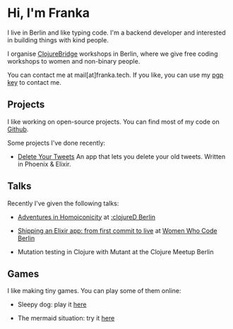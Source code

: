 # Hi, I'm Franka

I live in Berlin and like typing code. I'm a backend developer and interested in building things with kind people.

I organise [ClojureBridge](https://clojurebridge-berlin.org) workshops in Berlin, where we give free coding workshops to women and non-binary people.

You can contact me at mail\[at\]franka.tech. If you like, you can use my [pgp key](key) to contact me.

## Projects

I like working on open-source projects. You can find most of my code on [Github](https://github.com/vsmart).

Some projects I've done recently:

* [Delete Your Tweets](https://delete-your-tweets.franka.tech)
  An app that lets you delete your old tweets. Written in Phoenix & Elixir.


## Talks

Recently I've given the following talks:

* [Adventures in Homoiconicity](/talks/homoiconicity-talk) at [:clojureD Berlin](https://clojured.de)

* [Shipping an Elixir app: from first commit to live](/talks/ship-it-talk) at [Women Who Code Berlin](link)

* Mutation testing in Clojure with Mutant at the Clojure Meetup Berlin

## Games

I like making tiny games. You can play some of them online:

* Sleepy dog: play it [here](/games/sleepy-dog)

* The mermaid situation: try it [here](https://lislis.de/games/mermaid-situation)

